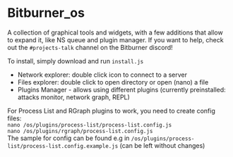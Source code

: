 # Bitburner_os
A collection of graphical tools and widgets, with a few additions that allow to expand it, like NS queue and plugin manager. If you want to help, check out the `#projects-talk` channel on the Bitburner discord!

To install, simply download and run `install.js`

* Network explorer: double click icon to connect to a server
* Files explorer: double click to open directory or open (nano) a file
* Plugins Manager - allows using different plugins (currently preinstalled: attacks monitor, network graph, REPL) 

For Process List and RGraph plugins to work, you need to create config files: <br/>
`nano /os/plugins/process-list/process-list.config.js` <br/>
`nano /os/plugins/rgraph/process-list.config.js` <br/>
The sample for config can be found e.g in `/os/plugins/process-list/process-list.config.example.js` (can be left without changes)<br/>
